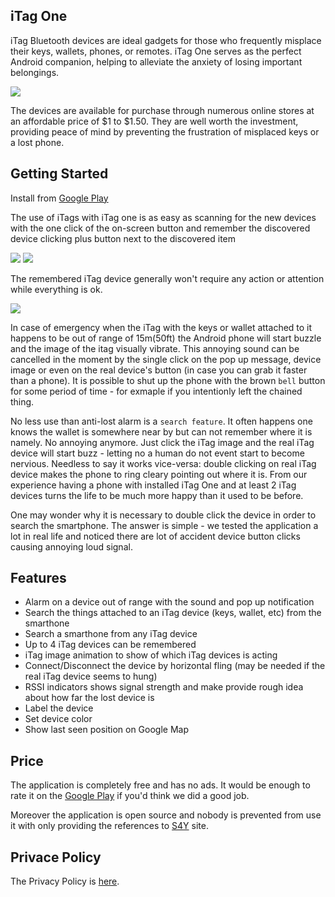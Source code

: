 
## iTag One

iTag Bluetooth devices are ideal gadgets for those who frequently misplace their keys, wallets, phones, or remotes. iTag One serves as the perfect Android companion, helping to alleviate the anxiety of losing important belongings.

![](https://raw.githubusercontent.com/s4ysolutions/itag/master/assets/itag_black.svg?sanitize=true)

The devices are available for purchase through numerous online stores at an affordable price of $1 to $1.50. They are well worth the investment, providing peace of mind by preventing the frustration of misplaced keys or a lost phone.

## Getting Started

Install from [Google Play](https://play.google.com/store/apps/details?id=s4y.itag)


The use of iTags with iTag one is as easy as scanning for the new devices with the one click of the on-screen button and remember the discovered device clicking plus button next to the discovered item

![](https://lh3.googleusercontent.com/jIuoCsi3UE4Rx1_TmX1MbpGzlzSvZ-JlgZ-wef35OVN6q_SJBOciJu1ZaQZvDZAcYWjj=w720-h310-rw)    ![](https://lh3.googleusercontent.com/t0U4KyZVUV-655xYlBI_Oo8yB9Hh5AbZt8dW7yb4K1nyLzrC9mI_KZUI_Tjh1LGuzT4=w720-h310-rw)

The remembered iTag device generally won't require any action or attention while everything is ok.

![](https://lh3.googleusercontent.com/bws8JBR_43x3NiptTH4smK6cKd2VyC-asXzrupGB0TUeDDsbcAo_Q4vsskcdACh00QE=w720-h310-rw)

In case of emergency when the iTag with the keys or wallet attached to it happens to be out of range of 15m(50ft) the Android phone will start buzzle and the image of the itag visually vibrate. This annoying sound can be cancelled in the moment by the single click on the pop up message, device image or even on the real device's button (in case you can grab it faster than a phone). It is possible to shut up the phone with the brown `bell` button for some period of time - for exmaple if you intentionly left the chained thing.

No less use than anti-lost alarm is a `search feature`. It often happens one knows the wallet is somewhere near by but can not remember where it is namely. No annoying anymore. Just click the iTag image and the real iTag device will start buzz - letting no a human do not event start to become nervious. Needless to say it works vice-versa: double clicking on real iTag device makes the phone to ring cleary pointing out where it is. From our experience having a phone with installed iTag One and at least 2 iTag devices turns the life to be much more happy than it used to be before. 

One may wonder why it is necessary to double click the device in order to search the smartphone. The answer is simple - we tested the application a lot in real life and noticed there are lot of accident device button clicks causing  annoying loud signal. 

## Features

* Alarm on a device out of range with the sound and pop up notification
* Search the things attached to an iTag device (keys, wallet, etc) from the smarthone
* Search a smarthone from any iTag device
* Up to 4 iTag devices can be remembered
* iTag image animation to show of which iTag devices is acting
* Connect/Disconnect the device by horizontal fling (may be needed if the real iTag device seems to hung) 
* RSSI indicators shows signal strength and make provide rough idea about how far the lost device is
* Label the device
* Set device color
* Show last seen position on Google Map

## Price

The application is completely free and has no ads. It would be enough to rate it on the [Google Play](https://play.google.com/store/apps/details?id=s4y.itag) if you'd think we did a good job.

Moreover the application is open source and nobody is prevented from use it with only providing the references to [S4Y](https://s4y.solutions) site.

## Privace Policy

The Privacy Policy is [here](PrivacyPolicy.md).
